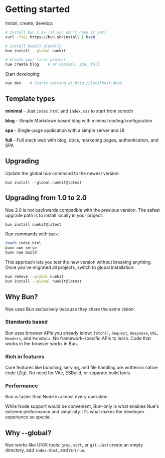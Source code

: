 
# Getting started
Install, create, develop:

```bash
# Install Bun 1.2+ (if you don't have it yet)
curl -fsSL https://bun.sh/install | bash

# Install Nuekit globally
bun install --global nuekit

# Create your first project
nue create blog    # or minimal, spa, full
```

Start developing:

```bash
nue dev    # Starts serving at http://localhost:4000
```

## Template types

**minimal** - Just `index.html` and `index.css` to start from scratch

**blog** - Simple Markdown based blog with minimal coding/configuration

**spa** - Single-page application with a simple server and UI

**full** - Full stack web with blog, docs, marketing pages, authentication, and SPA


## Upgrading
Update the global nue command to the newest version:

```
bun install --global nuekit@latest
```


## Upgrading from 1.0 to 2.0
Nue 2.0 is not backwards compatible with the previous version. The safest upgrade path is to install locally in your project:

```bash
bun install nuekit@latest
```

Run commands with `bunx`:

```bash
touch index.html
bunx nue serve
bunx nue build
```

This approach lets you test the new version without breaking anything. Once you've migrated all projects, switch to global installation:

```bash
bun remove --global nuekit
bun install --global nuekit@latest
```



## Why Bun?
Nue uses Bun exclusively because they share the same vision:

### Standards based
Bun uses browser APIs you already know: `fetch()`, `Request`, `Response`, `URL`, `Headers`, and `FormData`. No framework-specific APIs to learn. Code that works in the browser works in Bun.

### Rich in features
Core features like bundling, serving, and file handling are written in native code (Zig). No need for Vite, ESBuild, or separate build tools.

### Performance
Bun is faster than Node in almost every operation.

While Node support would be convenient, Bun-only is what enables Nue's extreme performance and simplicity. It's what makes the developer experience so special.


## Why --global?
Nue works like UNIX tools: `grep`, `sort`, or `git`. Just create an empty directory, add `index.html`, and run `nue`.


